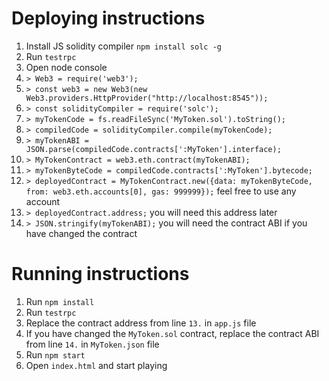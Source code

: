 # Deploying instructions
1. Install JS solidity compiler `npm install solc -g`
2. Run `testrpc`
3. Open node console
4. `> Web3 = require('web3');`
5. `> const web3 = new Web3(new Web3.providers.HttpProvider("http://localhost:8545"));`
6. `> const solidityCompiler = require('solc');`
7. `> myTokenCode = fs.readFileSync('MyToken.sol').toString();`
8. `> compiledCode = solidityCompiler.compile(myTokenCode);`
9. `> myTokenABI = JSON.parse(compiledCode.contracts[':MyToken'].interface);`
10. `> MyTokenContract = web3.eth.contract(myTokenABI);`
11. `> myTokenByteCode = compiledCode.contracts[':MyToken'].bytecode;`
12. `> deployedContract = MyTokenContract.new({data: myTokenByteCode, from: web3.eth.accounts[0], gas: 999999});` feel free to use any account
13. `> deployedContract.address;` you will need this address later 
14. `> JSON.stringify(myTokenABI);` you will need the contract ABI if you have changed the contract 

# Running instructions
1. Run `npm install`
2. Run `testrpc`
3. Replace the contract address from line `13.` in `app.js` file
4. If you have changed the `MyToken.sol` contract, replace the contract ABI from line `14.` in `MyToken.json` file 
5. Run `npm start`
6. Open `index.html` and start playing
